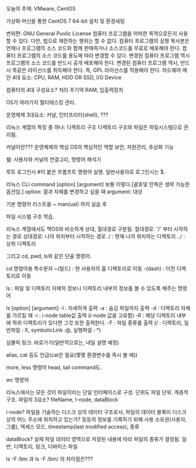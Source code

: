 오늘의 주제: VMware, CentOS

가상화 머신을 통한 CentOS 7 64-bit 설치 및 환경세팅


번외편: GNU
General Puvlic License
컴퓨터 프로그램을 어떠한 목적으로든지 사용할 수 있다.
다만, 법으로 제한하는 행위는 할 수 없다.
컴퓨터 프로그램의 실행 복사본은 언제나 프로그램의 소스 코드와 함께
판매하거나 소스코드를 무료로 배포해야 한다.
컴퓨터 프로그램의 소스 코드를 용도에 따라 변경할 수 있다.
변경된 컴퓨터 프로그램 역시 프로그램의 소스 코드를 반드시 공개 배포해야 한다.
변경된 컴퓨터 프로그램 역시, 반드시 똑같은 라이선스를 취득해야 한다. 즉, GPL 라이선스를 적용해야 한다.
하드웨어 메인 4대 요소: CPU, RAM, HDD OR SSD, I/O Device

컴퓨터의 4대 구성요소?
처리 주기억 RAM, 입출력장치

OS가 여러가지 멀티태스킹 관리.

운영체제 3대요소: 커널, 인터프리터(shell), ???

리눅스 계열의 특징 중 하나: 디렉토리 구조
디렉토리 구조와 파일은 파일시스템으로 관리됨.


커널이란???
운영체제의 핵심
OS의 핵심적인 역할
보안, 자원관리, 추상화 기능

쉘: 사용자와 커널의 연결고리, 명령어 해석기

루트 로그인시 #이 붙은 프롬프트 명령어 실행.
일반사용자로 로그인시는 $.

리눅스 CLI
command [option] [argument] 보통 이렇다.[괄호및 안쪽은 생략 가능한 옵션임.]
option: 결과 자체를 변경하고 싶을 때
argument: 대상

기본 명령어 리스트들 ~ man(ual) 까지 실습 후

파일 시스템 구조 학습.

리눅스 계열에서도 맥OS와 비슷하게 상대, 절대경로 구분됨.
절대경로: '/' 부터 시작하는 경로
상대경로: 나의 위치부터 시작하는 경로
 ./ : 현재 나의 위치하는 디렉토리
../ : 상위 디렉토리

그리고 cd, pwd, ls와 같은 단골 명령어.

cd 명령어용 특수문자
~(틸드) : 현 사용자의 홈 디렉토리로 이동
-(dash) : 이전 디렉토리로 이동

ls : 파일 및 디렉토리 자체의 정보나 디렉토리 내부의 정보를 볼 수 있도록
해주는 명령어

ls [option] [argument]
-l : 자세하게 출력
-a : 숨김 파일까지 출력
-d :  디렉토리 자체를 가르킬 때
-i : i-node table값 출력 (i-node 값을 고유함)
-R : 해당 디렉토리 내부에 하위 디렉토리가 있다면
그것 또한 출력한다.
-F : 파일 종류를 출력 (/ : 디렉토리, 일반파일 : X, symbolicLink :@, 실행파일 : *)

심볼릭 링크: 바로가기(일반적으로는, 내일 설명 예정)

alias, cat 등도 언급(cat은 필요(몇몇 환경변수를 즉시 볼 때))

more, less 명령어
head, tail command도.

wc 명령어

리눅스에서는 모든 것이 파일이라는 단일 인터페이스로 구성.
단위도 파일 단위.
계층적 구조.
파일의 3요소?
fileName, I-node, dataBlock

i-node?
파일을 기술하는 디스크 상의 데이터 구조로서, 파일의 데이터 블록이 디스크 상의 어느 주소에
위치하고 있는가? 등등의 정보를 기록하기 위해 사용
소유권(사용자, 그룹), 엑세스 모드, timestamp(last modified access), 종류

dataBlock?
실제 파일 데이터 영역으로 저장된 내용에 따라 파일의 종류가 결정됨.
일반, 디렉토리, 링크, 디바이스 파일

ls -F /bin 과
ls -F /bin/ 의 차이점은???







